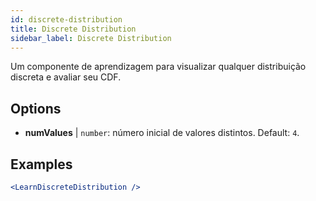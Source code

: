 ```yaml
---
id: discrete-distribution
title: Discrete Distribution
sidebar_label: Discrete Distribution
---
```


Um componente de aprendizagem para visualizar qualquer distribuição discreta e avaliar seu CDF.

## Options

* __numValues__ | `number`: número inicial de valores distintos. Default: `4`.


## Examples

```jsx live
<LearnDiscreteDistribution />
```

